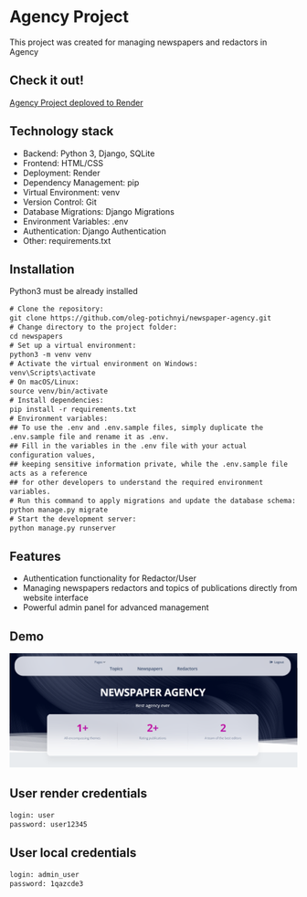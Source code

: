 # Agency Project

This project was created for managing newspapers and redactors in Agency

## Check it out!

[Agency Project deploved to Render](https://agency-system.onrender.com/)

## Technology stack

* Backend: Python 3, Django, SQLite
* Frontend: HTML/CSS
* Deployment: Render
* Dependency Management: pip
* Virtual Environment: venv
* Version Control: Git
* Database Migrations: Django Migrations
* Environment Variables: .env
* Authentication: Django Authentication
* Other: requirements.txt

## Installation

Python3 must be already installed

```shell
# Clone the repository:
git clone https://github.com/oleg-potichnyi/newspaper-agency.git
# Change directory to the project folder:
cd newspapers
# Set up a virtual environment:
python3 -m venv venv
# Activate the virtual environment on Windows:
venv\Scripts\activate
# On macOS/Linux:
source venv/bin/activate
# Install dependencies:
pip install -r requirements.txt
# Environment variables:
## To use the .env and .env.sample files, simply duplicate the .env.sample file and rename it as .env.
## Fill in the variables in the .env file with your actual configuration values, 
## keeping sensitive information private, while the .env.sample file acts as a reference
## for other developers to understand the required environment variables.
# Run this command to apply migrations and update the database schema:
python manage.py migrate
# Start the development server:
python manage.py runserver
```

## Features

* Authentication functionality for Redactor/User
* Managing newspapers redactors and topics of publications directly from website interface
* Powerful admin panel for advanced management

## Demo

![Demo Image](Demo.png)

## User render credentials

```shell
login: user
password: user12345
```

## User local credentials

```shell
login: admin_user
password: 1qazcde3
```
